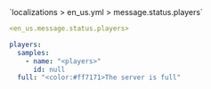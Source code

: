 <!--@include: @/parts/module/message/status/players.md#title-->
<!--@include: @/parts/words.md#path--> `localizations > en_us.yml > message.status.players`

<!--@include: @/parts/module/message/status/players.md#explanation-->

<!--@include: @/parts/words.md#edit-->
```yaml
<en_us.message.status.players>
```

<!--@include: @/parts/words.md#default-->
```yaml
players:
  samples:
    - name: "<players>"
      id: null
  full: "<color:#ff7171>The server is full"
```

<!--@include: @/parts/module/message/status/players.md#parameters-->
<!--@include: @/parts/module/message/status/players.md#localization-->
